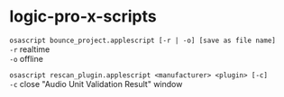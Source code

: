 # logic-pro-x-scripts
`osascript bounce_project.applescript [-r | -o] [save as file name]`\
`-r` realtime\
`-o` offline

`osascript rescan_plugin.applescript <manufacturer> <plugin> [-c]`\
`-c` close "Audio Unit Validation Result" window
